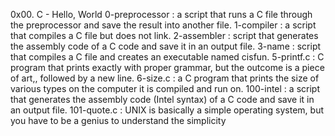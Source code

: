 0x00. C - Hello, World 
0-preprocessor : a script that runs a C file through the preprocessor and save the result into another file.
1-compiler : a script that compiles a C file but does not link.
2-assembler : script that generates the assembly code of a C code and save it in an output file.
3-name :  script that compiles a C file and creates an executable named cisfun.
5-printf.c : C program that prints exactly with proper grammar, but the outcome is a piece of art,, followed by a new line.
6-size.c : a C program that prints the size of various types on the computer it is compiled and run on. 
100-intel : a script that generates the assembly code (Intel syntax) of a C code and save it in an output file.
101-quote.c : UNIX is basically a simple operating system, but you have to be a genius to understand the simplicity
